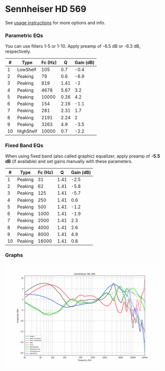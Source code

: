 # Sennheiser HD 569
See [usage instructions](https://github.com/jaakkopasanen/AutoEq#usage) for more options and info.

### Parametric EQs
You can use filters 1-5 or 1-10. Apply preamp of -6.5 dB or -6.3 dB, respectively.

|   # | Type      |   Fc (Hz) |    Q |   Gain (dB) |
|-----|-----------|-----------|------|-------------|
|   1 | LowShelf  |       105 | 0.7  |        -0.4 |
|   2 | Peaking   |        79 | 0.6  |        -6.9 |
|   3 | Peaking   |       819 | 1.41 |        -2   |
|   4 | Peaking   |      4678 | 5.67 |         3.2 |
|   5 | Peaking   |     10000 | 0.26 |         4.2 |
|   6 | Peaking   |       154 | 2.16 |        -1.1 |
|   7 | Peaking   |       281 | 2.31 |         1.7 |
|   8 | Peaking   |      2191 | 2.24 |         2   |
|   9 | Peaking   |      3263 | 4.9  |        -3.5 |
|  10 | HighShelf |     10000 | 0.7  |        -2.2 |

### Fixed Band EQs
When using fixed band (also called graphic) equalizer, apply preamp of **-5.5 dB** (if available) and set gains manually with these parameters.

|   # | Type    |   Fc (Hz) |    Q |   Gain (dB) |
|-----|---------|-----------|------|-------------|
|   1 | Peaking |        31 | 1.41 |        -2.5 |
|   2 | Peaking |        62 | 1.41 |        -5.8 |
|   3 | Peaking |       125 | 1.41 |        -5.7 |
|   4 | Peaking |       250 | 1.41 |         0.6 |
|   5 | Peaking |       500 | 1.41 |        -1.2 |
|   6 | Peaking |      1000 | 1.41 |        -1.9 |
|   7 | Peaking |      2000 | 1.41 |         2.3 |
|   8 | Peaking |      4000 | 1.41 |         2.6 |
|   9 | Peaking |      8000 | 1.41 |         4.9 |
|  10 | Peaking |     16000 | 1.41 |         0.8 |

### Graphs
![](./Sennheiser%20HD%20569.png)
